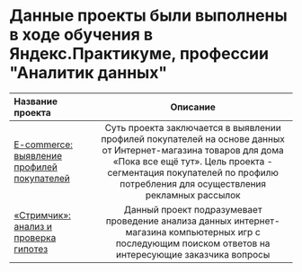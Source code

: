 # Данные проекты были выполнены в ходе обучения в Яндекс.Практикуме, профессии "Аналитик данных"

| Название проекта  | Описание  | 
|:----------------- |:---------------:|
| [E-commerce: выявление профилей покупателей](https://github.com/VladislavaS-alt/VladislavaS-alt/blob/main/e_commerce/e_commerce.ipynb)    | Суть проекта заключается в выявлении профилей покупателей на основе данных от Интернет-магазина товаров для дома «Пока все ещё тут». Цель проекта - сегментация покупателей по профилю потребления для осуществления рекламных рассылок |
| [«Стримчик»: анализ и проверка гипотез](https://github.com/VladislavaS-alt/VladislavaS-alt/blob/main/streamer/streamer.ipynb)| Данный проект подразумевает проведение анализа данных интернет-магазина компьютерных игр с последующим поиском ответов на интересующие заказчика вопросы |
